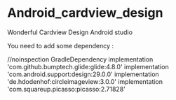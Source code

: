 # Android_cardview_design
Wonderful Cardview Design Android studio


You need to add some dependency :

  //noinspection GradleDependency
  implementation 'com.github.bumptech.glide:glide:4.8.0'
  implementation 'com.android.support:design:29.0.0'
  implementation 'de.hdodenhof:circleimageview:3.0.0'
  implementation 'com.squareup.picasso:picasso:2.71828'


    
    

